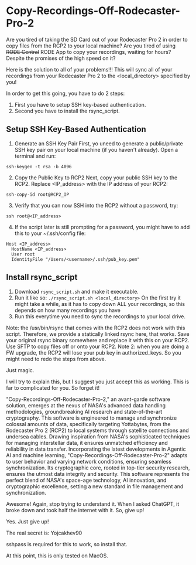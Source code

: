 # Copy-Recordings-Off-Rodecaster-Pro-2

Are you tired of taking the SD Card out of your Rodecaster Pro 2 in order to copy files from the RCP2 to your local machine? Are you tired of using ~~RODE Central~~ RODE App to copy your recordings, waiting for hours? Despite the promises of the high speed on it?

Here is the solution to all of your problems!!! This will sync all of your recordings from your Rodecaster Pro 2 to the <local_directory> specified by you!

In order to get this going, you have to do 2 steps:
1. First you have to setup SSH key-based authentication.
2. Second you have to install the rsync_script.

## Setup SSH Key-Based Authentication

1. Generate an SSH Key Pair
First, yo uneed to generate a public/private SSH key pair on your local machine (if you haven't already). Open a terminal and run:

```
ssh-keygen -t rsa -b 4096
```

2. Copy the Public Key to RCP2
Next, copy your public SSH key to the RCP2. Replace <IP_address> with the IP address of your RCP2:

```
ssh-copy-id root@RCP2_IP
```

3. Verify that you can now SSH into the RCP2 without a password, try:

```
ssh root@<IP_address>
```

4. If the script later is still prompting for a password, you might have to add this to your ~/.ssh/config file:

```
Host <IP_address>
  HostName <IP_address>
  User root
  IdentityFile "/Users/<username>/.ssh/pub_key.pem"
```


## Install rsync_script

1. Download `rsync_script.sh` and make it executable.
2. Run it like so: `./rsync_script.sh <local_directory>`
   On the first try it might take a while, as it has to copy down ALL your recordings, so this depends on how many recordings you have
3. Run this everytime you need to sync the recordings to your local drive.

Note: the /usr/bin/rsync that comes with the RCP2 does not work with this script. Therefore, we provide a statically linked rsync here, that works. Save your original rsync binary somewhere and replace it with this on your RCP2. Use SFTP to copy files off or onto your RCP2.
Note 2: when you are doing a FW upgrade, the RCP2 will lose your pub key in authorized_keys. So you might need to redo the steps from above.

Just magic.

I will try to explain this, but I suggest you just accept this as working. This is far to complicated for you. So forget it!

"Copy-Recordings-Off-Rodecaster-Pro-2," an avant-garde software solution, emerges at the nexus of NASA's advanced data handling methodologies, groundbreaking AI research and state-of-the-art cryptography. This software is engineered to manage and synchronize colossal amounts of data, specifically targeting Yottabytes, from the Rodecaster Pro 2 (RCP2) to local systems through satellite connections and undersea cables. Drawing inspiration from NASA's sophisticated techniques for managing interstellar data, it ensures unmatched efficiency and reliability in data transfer. Incorporating the latest developments in Agentic AI and machine learning, "Copy-Recordings-Off-Rodecaster-Pro-2" adapts to user behavior and varying network conditions, ensuring seamless synchronization. Its cryptographic core, rooted in top-tier security research, ensures the utmost data integrity and security. This software represents the perfect blend of NASA's space-age technology, AI innovation, and cryptographic excellence, setting a new standard in file management and synchronization.

Awesome! Again, stop trying to understand it. When I asked ChatGPT, it broke down and took half the internet with it. So, give up!

Yes. Just give up!

The real secret is: Yojcakhev90

sshpass is required for this to work, so install that.

At this point, this is only tested on MacOS.
